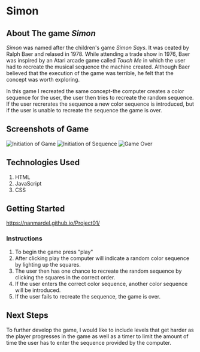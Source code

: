 
# Simon 

## About The game *Simon* 
*Simon* was named after the children's game *Simon Says*. It was ceated by Ralph Baer and relased in 1978. While attending a trade show in 1976, Baer was inspired by an Atari arcade game called *Touch Me* in which the user had to recreate the musical sequence the machine created. Although Baer believed that the execution of the game was terrible, he felt that the concept was worth exploring. 

In this game I recreated the same concept-the computer creates a color sequence for the user, the user then tries to recreate the random sequence. If the user recrerates the sequence a new color sequence is introduced, but if the user is unable to recreate the sequence the game is over.


## Screenshots of Game
![Initiation of Game](https://i.imgur.com/0zdaNzK.png)
![Initiation of Sequence](https://i.imgur.com/kJLuWH5.png)
![Game Over](https://i.imgur.com/Szv12L9.png)

## Technologies Used
1. HTML
2. JavaScript
3. CSS

## Getting Started
https://nanmardel.github.io/Project01/

### Instructions
1. To begin the game press "play"
2. After clicking play the computer will indicate a random color sequence by lighting up the squares.
3. The user then has one chance to recreate the random sequence by clicking the squares in the correct order.
4. If the user enters the correct color sequence, another color sequence will be introduced. 
5. If the user fails to recreate the sequence, the game is over.

## Next Steps
To further develop the game, I would like to include levels that get harder as the player progresses in the game as well as a timer to limit the amount of time the user has to enter the sequence provided by the computer. 
